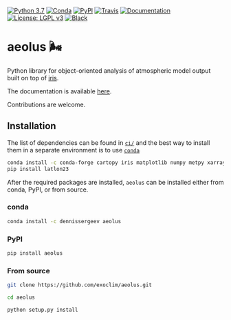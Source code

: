 [![Python 3.7](https://img.shields.io/badge/python-3.7-blue.svg?logo=python&logoColor=white)](https://www.python.org/downloads/release/python-370/)
[![Conda](https://img.shields.io/conda/v/dennissergeev/aeolus?color=dark-green&logo=anaconda)](https://anaconda.org/dennissergeev/aeolus)
[![PyPI](https://img.shields.io/pypi/v/aeolus.svg?logo=pypi&logoColor=white)](https://pypi.org/project/aeolus/)
[![Travis](https://img.shields.io/travis/com/exoclim/aeolus?logo=travis)](https://travis-ci.com/exoclim/aeolus?branch=master)
[![Documentation](https://img.shields.io/badge/docs-latest-green?logo=github)](https://exoclim.github.io/aeolus)
[![License: LGPL v3](https://img.shields.io/badge/License-LGPL%20v3-blue.svg)](LICENSE)
[![Black](https://img.shields.io/badge/code%20style-black-000000.svg)](https://github.com/psf/black)

# aeolus :wind_face:
Python library for object-oriented analysis of atmospheric model output built on top of [iris](https://github.com/SciTools/iris).

The documentation is available [here](https://exoclim.github.io/aeolus).

Contributions are welcome.

## Installation

The list of dependencies can be found in [`ci/`](ci/requirements-py37.yml) and the best way to install them in a separate environment is to use [`conda`](https://conda.io)
```bash
conda install -c conda-forge cartopy iris matplotlib numpy metpy xarray
pip install latlon23
```

After the required packages are installed, `aeolus` can be installed either from conda, PyPI, or from source.

### conda
```bash
conda install -c dennissergeev aeolus
```


### PyPI
```bash
pip install aeolus
```


### From source
```bash
git clone https://github.com/exoclim/aeolus.git

cd aeolus

python setup.py install
```

